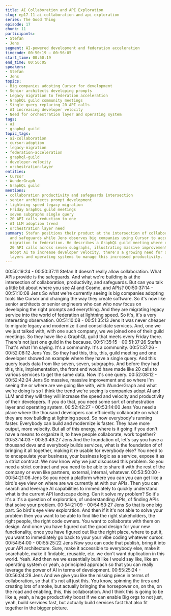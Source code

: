 ```yaml
---
title: AI Collaboration and API Exploration
slug: ep17-11-ai-collaboration-and-api-exploration
series: The Good Thing
episode: 17
chunk: 11
participants:
- Stefan
- Jens
segment: AI-powered development and federation acceleration
timecode: 00:50:19 – 00:56:05
start_time: 00:50:19
end_time: 00:56:05
speakers:
- Stefan
- Jens
topics:
- Big companies adopting Cursor for development
- Senior architects developing prompts
- Legacy migration to federation acceleration
- GraphQL guild community meetings
- Single query replacing 20 API calls
- AI increasing developer velocity
- Need for orchestration layer and operating system
tags:
- ai
- graphql-guild
topic_tags:
- ai-collaboration
- cursor-adoption
- legacy-migration
- federation-acceleration
- graphql-guild
- developer-velocity
- orchestration-layer
entities:
- Cursor
- WunderGraph
- GraphQL guild
mentions:
- collaboration productivity and safeguards intersection
- senior architects prompt development
- lightning speed legacy migration
- Friday GraphQL guild meetings
- seven subgraphs single query
- 20 API calls reduction to one
- AI LLM adoption trend
- orchestration layer need
summary: Stefan positions their product at the intersection of collaboration, productivity,
  and safeguards while Jens observes big companies using Cursor to accelerate legacy
  migration to federation. He describes a GraphQL guild meeting where one query replaced
  20 API calls across seven subgraphs, illustrating massive improvements. As companies
  adopt AI to increase developer velocity, there's a growing need for orchestration
  layers and operating systems to manage this increased productivity.
---
```


00:50:19:24 - 00:50:37:11
Stefan
It doesn't really allow collaboration. What APIs provide is the safeguards. And what we're
building is at the intersection of collaboration, productivity, and safeguards. But can you talk a
little bit about where you see AI and Cosmo, and APIs?
00:50:37:14 - 00:51:10:08
Jens
So what we're currently seeing is big companies adopting tools like Cursor and changing the
way they create software. So it's now like senior architects or senior engineers who can who
now focus on developing the right prompts and everything. And they are migrating legacy
service into the world of federation at lightning speed. So it's, it's a very interesting observation.
00:51:10:08 - 00:51:35:13
Jens
It was never cheaper to migrate legacy and modernize it and consolidate services. And, one we
we just talked with, with one such company, we we joined one of their guild meetings. So they
have like a GraphQL guild that meets every Friday there. There's not just one guild in the
because.
00:51:35:15 - 00:51:37:26
Stefan
That's what I'm saying. It's a community. It's a community.
00:51:37:26 - 00:52:08:12
Jens
Yes. So they had this, this, this, guild meeting and one developer showed an example where
they have a single query. And this query loads data from like seven, seven, subgraphs. And
before they had this, this, implementation, the front end would have made like 20 calls to
various services to get the same data. Now it's one query.
00:52:08:12 - 00:52:42:24
Jens
So massive, massive improvement and so where I'm seeing the or where are we going like with,
with WunderGraph and what we're doing is so I think the trend we're seeing is companies adopt
AI and LLM and they will they will increase the speed and velocity and productivity of their
developers. If you do that, you need some sort of orchestration layer and operating system.
00:52:42:27 - 00:53:14:00
Jens
You need a place where the thousand developers can efficiently collaborate on what they are
now building at lightning speed. So now everybody's running faster. Everybody can build and
modernize is faster. They have more output, more velocity. But all of this energy, where is it
going if you don't have a means to organize it, to have people collaborate, work together?
00:53:14:03 - 00:53:49:27
Jens
And the foundation of, let's say you have a thousand devs and everybody builds services, what
is the foundation of of bringing it all together, making it re usable for everybody else? You need
to to encapsulate your business, your business logic as a service, expose it as a strict contract.
We now know why we just discussed this problem. So you need a strict contract and you need
to be able to share it with the rest of the company or even like partners, external, internal,
whatever.
00:53:50:00 - 00:54:21:06
Jens
So you need a platform where you can you can get like a bird's eye view on where are we
currently at with our APIs. Then you can search and leverage AI capabilities to immediately to
quickly understand what is the current API landscape doing. Can it solve my problem? So it's it's
a it's a question of exploration, of understanding APIs, of finding APIs that solve your problem.
00:54:21:09 - 00:54:53:27
Jens
So that is one big part. So bird's eye view exploration. And then if it it's not able to solve your
problem then you want to be able to find like the right stakeholders, the right people, the right
code owners. You want to collaborate with them on design. And once you have figured out the
good design for your new functionality, once you have figured out like the right place, where to
put it, you want to immediately go back to your your vibe coding whatever cursor.
00:54:54:00 - 00:55:25:22
Jens
Now you can code that publish, bring it into your API architecture. Sure, make it accessible to
everybody else, make it searchable, make it findable, reusable, etc. we don't want duplication in
this world. Yeah. And then we we essentially built like I would say like, like an operating system
or yeah, a principled approach so that you can really leverage the power of AI in terms of
development.
00:55:25:24 - 00:56:04:28
Jens
And we give you like the missing piece in terms of collaboration, so that it's not all just this. You
know, spinning the tires and creating lots of smoke, but actually bringing the horsepower on, on
the, on the road and enabling, this, this collaboration. And I think this is going to be like a, yeah,
a huge productivity boost if we can enable Big orgs to not just, yeah, build services fast, but
actually build services fast that also fit together in the bigger picture.